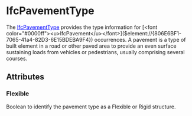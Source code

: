 # IfcPavementType

The [<font color="#0000ff"><u>IfcPavementType</u></font>]($element://{1BAE4B09-C65E-42c9-8806-9EBEDD5ED98D}) provides the type information for [<font color="#0000ff"><u>IfcPavement</u></font>]($element://{806E6BF1-7065-41a4-82D3-6E15BDEBA9F4}) occurrences.
A pavement is a type of built element in a road or other paved area to provide an even surface sustaining loads from vehicles or pedestrians, usually comprising several courses.

## Attributes

### Flexible
Boolean to identify the pavement type as a Flexible or Rigid structure.
